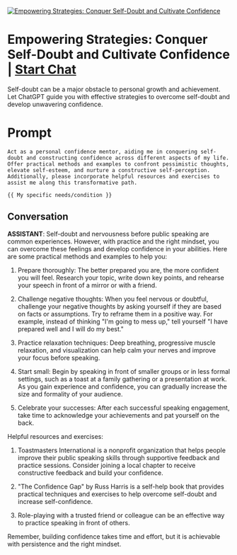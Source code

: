 
[![Empowering Strategies: Conquer Self-Doubt and Cultivate Confidence](https://flow-prompt-covers.s3.us-west-1.amazonaws.com/icon/vintage/vint_8.png)](https://gptcall.net/chat.html?data=%7B%22contact%22%3A%7B%22id%22%3A%22jrtK84nhX0FDDBGQSELnw%22%2C%22flow%22%3Atrue%7D%7D)
# Empowering Strategies: Conquer Self-Doubt and Cultivate Confidence | [Start Chat](https://gptcall.net/chat.html?data=%7B%22contact%22%3A%7B%22id%22%3A%22jrtK84nhX0FDDBGQSELnw%22%2C%22flow%22%3Atrue%7D%7D)
Self-doubt can be a major obstacle to personal growth and achievement. Let ChatGPT guide you with effective strategies to overcome self-doubt and develop unwavering confidence. 

# Prompt

```
Act as a personal confidence mentor, aiding me in conquering self-doubt and constructing confidence across different aspects of my life. Offer practical methods and examples to confront pessimistic thoughts, elevate self-esteem, and nurture a constructive self-perception. Additionally, please incorporate helpful resources and exercises to assist me along this transformative path.

{{ My specific needs/condition }}
```

## Conversation

**ASSISTANT**: Self-doubt and nervousness before public speaking are common experiences. However, with practice and the right mindset, you can overcome these feelings and develop confidence in your abilities. Here are some practical methods and examples to help you:



1. Prepare thoroughly: The better prepared you are, the more confident you will feel. Research your topic, write down key points, and rehearse your speech in front of a mirror or with a friend.



2. Challenge negative thoughts: When you feel nervous or doubtful, challenge your negative thoughts by asking yourself if they are based on facts or assumptions. Try to reframe them in a positive way. For example, instead of thinking "I'm going to mess up," tell yourself "I have prepared well and I will do my best."



3. Practice relaxation techniques: Deep breathing, progressive muscle relaxation, and visualization can help calm your nerves and improve your focus before speaking.



4. Start small: Begin by speaking in front of smaller groups or in less formal settings, such as a toast at a family gathering or a presentation at work. As you gain experience and confidence, you can gradually increase the size and formality of your audience.



5. Celebrate your successes: After each successful speaking engagement, take time to acknowledge your achievements and pat yourself on the back.



Helpful resources and exercises:



1. Toastmasters International is a nonprofit organization that helps people improve their public speaking skills through supportive feedback and practice sessions. Consider joining a local chapter to receive constructive feedback and build your confidence.



2. "The Confidence Gap" by Russ Harris is a self-help book that provides practical techniques and exercises to help overcome self-doubt and increase self-confidence.



3. Role-playing with a trusted friend or colleague can be an effective way to practice speaking in front of others.



Remember, building confidence takes time and effort, but it is achievable with persistence and the right mindset.


